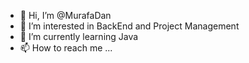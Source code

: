- 👋 Hi, I’m @MurafaDan
- 👀 I’m interested in BackEnd and Project Management
- 🌱 I’m currently learning Java
- 📫 How to reach me ...

<!---
MurafaDan/MurafaDan is a ✨ special ✨ repository because its `README.md` (this file) appears on your GitHub profile.
You can click the Preview link to take a look at your changes.
--->
